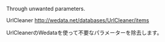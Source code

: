 Through unwanted parameters.

UrlCleaner <http://wedata.net/databases/UrlCleaner/items>

UrlCleanerのWedataを使って不要なパラメーターを除去します。